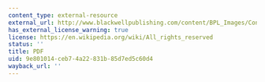 ```yaml
---
content_type: external-resource
external_url: http://www.blackwellpublishing.com/content/BPL_Images/Content_store/Sample_chapter/0631225137/Bridge.pdf
has_external_license_warning: true
license: https://en.wikipedia.org/wiki/All_rights_reserved
status: ''
title: PDF
uid: 9e801014-ceb7-4a22-831b-85d7ed5c60d4
wayback_url: ''
---
```

